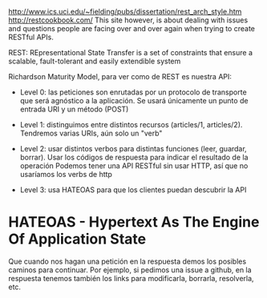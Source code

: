 http://www.ics.uci.edu/~fielding/pubs/dissertation/rest_arch_style.htm
http://restcookbook.com/
This site however, is about dealing with issues and questions people are facing over and over again when trying to create RESTful APIs.

REST: REpresentational State Transfer
is a set of constraints that ensure a scalable, fault-tolerant and easily extendible system


Richardson Maturity Model, para ver como de REST es nuestra API:
  - Level 0: las peticiones son enrutadas por un protocolo de transporte que será agnóstico a la aplicación.
             Se usará únicamente un punto de entrada URI y un método (POST)

  - Level 1: distinguimos entre distintos recursos (articles/1, articles/2). Tendremos varias URIs, aún solo un "verb"

  - Level 2: usar distintos verbos para distintas funciones (leer, guardar, borrar).
             Usar los códigos de respuesta para indicar el resultado de la operación
             Podemos tener una API RESTful sin usar HTTP, así que no usaríamos los verbs de http

  - Level 3: usa HATEOAS para que los clientes puedan descubrir la API


# HATEOAS - Hypertext As The Engine Of Application State
Que cuando nos hagan una petición en la respuesta demos los posibles caminos para continuar.
Por ejemplo, si pedimos una issue a github, en la respuesta tenemos también los links para modificarla, borrarla, resolverla, etc.
